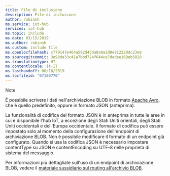 ```yaml
---
title: File di inclusione
description: File di inclusione
author: robinsh
ms.service: iot-hub
services: iot-hub
ms.topic: include
ms.date: 03/15/2019
ms.author: robinsh
ms.custom: include file
ms.openlocfilehash: c779147e464a592d45da8a9a2d8e812320dc23e8
ms.sourcegitcommit: 3e98da33c41a7bbd724f644ce7dedee169eb5028
ms.translationtype: HT
ms.contentlocale: it-IT
ms.lasthandoff: 06/18/2019
ms.locfileid: "67180770"
---
```

<!-- This is the note explaining about the avro and json formats when routing to blob storage. -->
> [!NOTE]
> È possibile scrivere i dati nell'archiviazione BLOB in formato [Apache Avro](https://avro.apache.org/), che è quello predefinito, oppure in formato JSON (anteprima). 
>    
> La funzionalità di codifica del formato JSON è in anteprima in tutte le aree in cui è disponibile l'hub IoT, a eccezione degli Stati Uniti orientali, degli Stati Uniti occidentali e dell'Europa occidentale. Il formato di codifica può essere impostato solo al momento della configurazione dell'endpoint di archiviazione BLOB. Non è possibile modificare il formato di un endpoint già configurato. Quando si usa la codifica JSON è necessario impostare contentType su JSON e contentEncoding su UTF-8 nelle proprietà di sistema del messaggio. 
>
> Per informazioni più dettagliate sull'uso di un endpoint di archiviazione BLOB, vedere il [materiale sussidiario sul routing all'archivio BLOB](../articles/iot-hub/iot-hub-devguide-messages-d2c.md#azure-blob-storage).
>